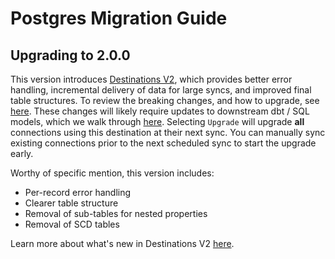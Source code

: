 # Postgres Migration Guide

## Upgrading to 2.0.0

This version introduces [Destinations V2](/release_notes/upgrading_to_destinations_v2/#what-is-destinations-v2), which provides better error handling, incremental delivery of data for large syncs, and improved final table structures. To review the breaking changes, and how to upgrade, see [here](/release_notes/upgrading_to_destinations_v2/#quick-start-to-upgrading). These changes will likely require updates to downstream dbt / SQL models, which we walk through [here](/release_notes/upgrading_to_destinations_v2/#updating-downstream-transformations).  Selecting `Upgrade` will upgrade **all** connections using this destination at their next sync. You can manually sync existing connections prior to the next scheduled sync to start the upgrade early.

Worthy of specific mention, this version includes:

- Per-record error handling
- Clearer table structure
- Removal of sub-tables for nested properties
- Removal of SCD tables

Learn more about what's new in Destinations V2 [here](/using-airbyte/core-concepts/typing-deduping).
